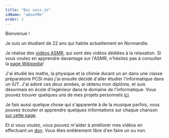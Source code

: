 ```yaml
---
title: "Qui suis-je"
idName: "aboutMe"
order: 2
---
```

Bienvenue !

Je suis un étudiant de 22 ans qui habite actuellement en Normandie.

Je réalise des [vidéos ASMR](https://www.youtube.com/user/Zoruasmr "my channel"), qui sont des vidéos dédiées à la relaxation. Si vous voulez en apprendre davantage sur l'ASMR, n'hésitez pas à consulter la [page Wikipedia](http://fr.wikipedia.org/wiki/Autonomous_sensory_meridian_response "wikipedia asmr")!

J'ai étudié les maths, la physique et la chimie durant un an dans une classe préparatoire PCSI mais j'ai ensuite décidé d'aller étudier l'informatique dans un IUT. J'ai adoré ces deux années, ai obtenu mon diplôme, et suis désormais en école d'ingénieur dans le domaine de l'informatique. Vous pouvez trouver quelques uns de mes projets personnels [ici](http://www.zoru.co/pages/fr/projets).

Je fais aussi quelque chose qui s'apparente à de la musique parfois, vous pouvez écouter et apprendre quelques informations sur chaque chanson [sur cette page](http://www.zoru.co/pages/fr/musique).

Et si vous voulez, vous pouvez m'aider à améliorer mes vidéos en effectuant un [don](http://www.zoru.co/pages/fr/dons). Vous êtes entièrement libre d'en faire un ou non.
